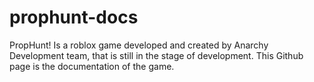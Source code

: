 # prophunt-docs
PropHunt! Is a roblox game developed and created by Anarchy Development team, that is still in the stage of development. This Github page is the documentation of the game.
